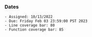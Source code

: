 ### Dates

    - Assigned: 10/13/2022
    - Due: Friday Feb 03 23:59:00 PST 2023
    - Line coverage bar: 80
    - Function coverage bar: 85

